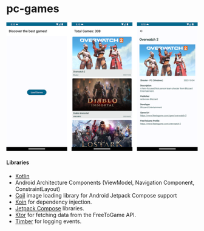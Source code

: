 # pc-games

<p align="center">
	<img src="/blob/pc_games.png" width=100% height=40% alt="App Screenshot">
</p>

#### Libraries
* [Kotlin](https://kotlinlang.org/)
* Android Architecture Components (ViewModel, Navigation Component, ConstraintLayout)
* [Coil](https://coil-kt.github.io/coil/) image loading library for Android Jetpack Compose support
* [Koin](https://insert-koin.io/) for dependency injection.
* [Jetpack Compose](https://developer.android.com/jetpack/compose) libraries.
* [Ktor](https://ktor.io/) for fetching data from the FreeToGame API.
* [Timber](https://github.com/JakeWharton/timber) for logging events.
